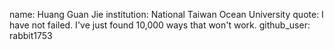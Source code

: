 name: Huang Guan Jie
institution: National Taiwan Ocean University
quote: I have not failed. I've just found 10,000 ways that won't work.
github_user: rabbit1753
